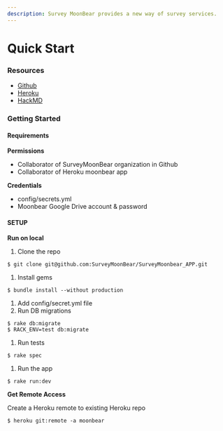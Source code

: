 ```yaml
---
description: Survey MoonBear provides a new way of survey services.
---
```


# Quick Start

### Resources

* [Github](https://github.com/SurveyMoonBear/SurveyMoonbear_APP)
* [Heroku](https://moonbear.herokuapp.com)
* [HackMD](https://hackmd.io/@WVFBeK-KRt-CDsNCu4hqdQ/r1u3-zSSt)

### Getting Started

#### Requirements

**Permissions**

* Collaborator of SurveyMoonBear organization in Github
* Collaborator of Heroku moonbear app

**Credentials**

* config/secrets.yml
* Moonbear Google Drive account & password

#### SETUP

**Run on local**

1. Clone the repo

```
$ git clone git@github.com:SurveyMoonBear/SurveyMoonbear_APP.git
```

1. Install gems

```
$ bundle install --without production
```

1. Add config/secret.yml file
2. Run DB migrations

```
$ rake db:migrate
$ RACK_ENV=test db:migrate
```

1. Run tests

```
$ rake spec
```

1. Run the app

```
$ rake run:dev
```

**Get Remote Access**

Create a Heroku remote to existing Heroku repo

```
$ heroku git:remote -a moonbear
```
